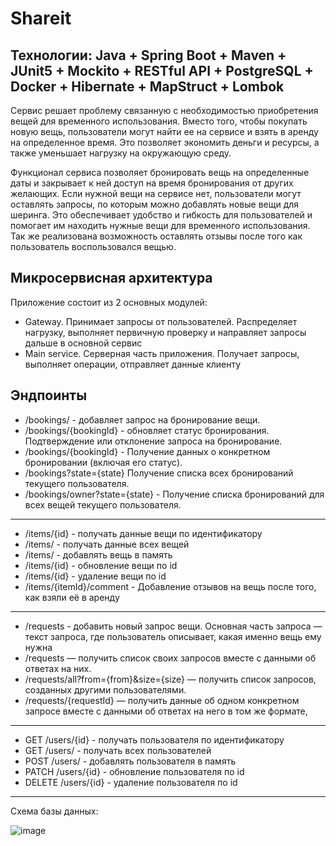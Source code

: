 # Shareit

Технологии: Java + Spring Boot + Maven + JUnit5 + Mockito + RESTful API + PostgreSQL + Docker + Hibernate + MapStruct + Lombok
---
Сервис решает проблему связанную с необходимостью приобретения вещей для временного использования. Вместо того, чтобы покупать новую вещь, пользователи могут найти ее на сервисе и взять в аренду на определенное время. Это позволяет экономить деньги и ресурсы, а также уменьшает нагрузку на окружающую среду.

Функционал сервиса позволяет бронировать вещь на определенные даты и закрывает к ней доступ на время бронирования от других желающих. Если нужной вещи на сервисе нет, пользователи могут оставлять запросы, по которым можно добавлять новые вещи для шеринга. Это обеспечивает удобство и гибкость для пользователей и помогает им находить нужные вещи для временного использования. Так же реализована возможность оставлять отзывы после того как пользователь воспользовался вещью.


## Микросервисная архитектура

Приложение состоит из 2 основных модулей:
- Gateway. Принимает запросы от пользователей. Распределяет нагрузку, выполняет первичную проверку и направляет запросы дальше в основной сервис
- Main service. Серверная часть приложения. Получает запросы, выполняет операции, отправляет данные клиенту


Эндпоинты
---
- /bookings/ -  добавляет запрос на бронирование вещи.
- /bookings/{bookingId} - обновляет статус бронирования. Подтверждение или отклонение запроса на бронирование.
- /bookings/{bookingId} -  Получение данных о конкретном бронировании (включая его статус).
- /bookings?state={state} Получение списка всех бронирований текущего пользователя.
- /bookings/owner?state={state} - Получение списка бронирований для всех вещей текущего пользователя.
---
- /items/{id} -  получать данные вещи по идентификатору
- /items/ -  получать данные всех вещей
- /items/ -  добавлять вещь в память
- /items/{id} - обновление вещи по id
- /items/{id} - удаление вещи по id
- /items/{itemId}/comment - Добавление отзывов  на вещь после того, как взяли её в аренду
---
- /requests - добавить новый запрос вещи. Основная часть запроса — текст запроса, где пользователь описывает, какая именно вещь ему нужна
- /requests — получить список своих запросов вместе с данными об ответах на них.
- /requests/all?from={from}&size={size} — получить список запросов, созданных другими пользователями.
- /requests/{requestId} — получить данные об одном конкретном запросе вместе с данными об ответах на него в том же формате,
---
- GET /users/{id} -  получать пользователя по идентификатору
- GET /users/ -  получать всех пользователей
- POST /users/ -  добавлять пользователя в память
- PATCH /users/{id} - обновление пользователя по id
- DELETE  /users/{id} - удаление пользователя по id

---

Схема базы данных:

![image](https://github.com/danyyyaa/java-shareit/assets/118910569/f4598a5b-9ea3-4374-baa6-d9d891334498)

